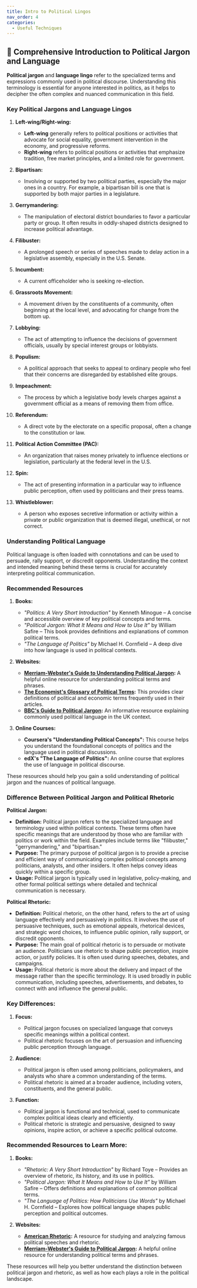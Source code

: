```yaml
---
title: Intro to Political Lingos
nav_order: 4
categories:
  - Useful Techniques
---
```



## 🔻 Comprehensive Introduction to Political Jargon and Language

**Political jargon** and **language lingo** refer to the specialized terms and expressions commonly used in political discourse. Understanding this terminology is essential for anyone interested in politics, as it helps to decipher the often complex and nuanced communication in this field.

### **Key Political Jargons and Language Lingos**

1. **Left-wing/Right-wing:**

   - **Left-wing** generally refers to political positions or activities that advocate for social equality, government intervention in the economy, and progressive reforms.
   - **Right-wing** refers to political positions or activities that emphasize tradition, free market principles, and a limited role for government.
2. **Bipartisan:**

   - Involving or supported by two political parties, especially the major ones in a country. For example, a bipartisan bill is one that is supported by both major parties in a legislature.
3. **Gerrymandering:**

   - The manipulation of electoral district boundaries to favor a particular party or group. It often results in oddly-shaped districts designed to increase political advantage.
4. **Filibuster:**

   - A prolonged speech or series of speeches made to delay action in a legislative assembly, especially in the U.S. Senate.
5. **Incumbent:**

   - A current officeholder who is seeking re-election.
6. **Grassroots Movement:**

   - A movement driven by the constituents of a community, often beginning at the local level, and advocating for change from the bottom up.
7. **Lobbying:**

   - The act of attempting to influence the decisions of government officials, usually by special interest groups or lobbyists.
8. **Populism:**

   - A political approach that seeks to appeal to ordinary people who feel that their concerns are disregarded by established elite groups.
9. **Impeachment:**

   - The process by which a legislative body levels charges against a government official as a means of removing them from office.
10. **Referendum:**

    - A direct vote by the electorate on a specific proposal, often a change to the constitution or law.
11. **Political Action Committee (PAC):**

    - An organization that raises money privately to influence elections or legislation, particularly at the federal level in the U.S.
12. **Spin:**

    - The act of presenting information in a particular way to influence public perception, often used by politicians and their press teams.
13. **Whistleblower:**

    - A person who exposes secretive information or activity within a private or public organization that is deemed illegal, unethical, or not correct.

### **Understanding Political Language**

Political language is often loaded with connotations and can be used to persuade, rally support, or discredit opponents. Understanding the context and intended meaning behind these terms is crucial for accurately interpreting political communication.

### **Recommended Resources**

1. **Books:**

   - *"Politics: A Very Short Introduction"* by Kenneth Minogue – A concise and accessible overview of key political concepts and terms.
   - *"Political Jargon: What It Means and How to Use It"* by William Safire – This book provides definitions and explanations of common political terms.
   - *"The Language of Politics"* by Michael H. Cornfield – A deep dive into how language is used in political contexts.
2. **Websites:**

   - **[Merriam-Webster&#39;s Guide to Understanding Political Jargon](https://www.merriam-webster.com/words-at-play/words-about-politics-jargon):** A helpful online resource for understanding political terms and phrases.
   - **[The Economist&#39;s Glossary of Political Terms](https://www.economist.com):** This provides clear definitions of political and economic terms frequently used in their articles.
   - **[BBC&#39;s Guide to Political Jargon](https://www.bbc.co.uk/news/uk-politics-15302629):** An informative resource explaining commonly used political language in the UK context.
3. **Online Courses:**

   - **Coursera's "Understanding Political Concepts":** This course helps you understand the foundational concepts of politics and the language used in political discussions.
   - **edX's "The Language of Politics":** An online course that explores the use of language in political discourse.

These resources should help you gain a solid understanding of political jargon and the nuances of political language.

### Difference Between Political Jargon and Political Rhetoric

**Political Jargon:**

- **Definition:** Political jargon refers to the specialized language and terminology used within political contexts. These terms often have specific meanings that are understood by those who are familiar with politics or work within the field. Examples include terms like "filibuster," "gerrymandering," and "bipartisan."
- **Purpose:** The primary purpose of political jargon is to provide a precise and efficient way of communicating complex political concepts among politicians, analysts, and other insiders. It often helps convey ideas quickly within a specific group.
- **Usage:** Political jargon is typically used in legislative, policy-making, and other formal political settings where detailed and technical communication is necessary.

**Political Rhetoric:**

- **Definition:** Political rhetoric, on the other hand, refers to the art of using language effectively and persuasively in politics. It involves the use of persuasive techniques, such as emotional appeals, rhetorical devices, and strategic word choices, to influence public opinion, rally support, or discredit opponents.
- **Purpose:** The main goal of political rhetoric is to persuade or motivate an audience. Politicians use rhetoric to shape public perception, inspire action, or justify policies. It is often used during speeches, debates, and campaigns.
- **Usage:** Political rhetoric is more about the delivery and impact of the message rather than the specific terminology. It is used broadly in public communication, including speeches, advertisements, and debates, to connect with and influence the general public.

### Key Differences:

1. **Focus:**

   - Political jargon focuses on specialized language that conveys specific meanings within a political context.
   - Political rhetoric focuses on the art of persuasion and influencing public perception through language.
2. **Audience:**

   - Political jargon is often used among politicians, policymakers, and analysts who share a common understanding of the terms.
   - Political rhetoric is aimed at a broader audience, including voters, constituents, and the general public.
3. **Function:**

   - Political jargon is functional and technical, used to communicate complex political ideas clearly and efficiently.
   - Political rhetoric is strategic and persuasive, designed to sway opinions, inspire action, or achieve a specific political outcome.

### Recommended Resources to Learn More:

1. **Books:**

   - *"Rhetoric: A Very Short Introduction"* by Richard Toye – Provides an overview of rhetoric, its history, and its use in politics.
   - *"Political Jargon: What It Means and How to Use It"* by William Safire – Offers definitions and explanations of common political terms.
   - *"The Language of Politics: How Politicians Use Words"* by Michael H. Cornfield – Explores how political language shapes public perception and political outcomes.
2. **Websites:**

   - **[American Rhetoric](http://www.americanrhetoric.com/):** A resource for studying and analyzing famous political speeches and rhetoric.
   - **[Merriam-Webster&#39;s Guide to Political Jargon](https://www.merriam-webster.com/words-at-play/words-about-politics-jargon):** A helpful online resource for understanding political terms and phrases.

These resources will help you better understand the distinction between political jargon and rhetoric, as well as how each plays a role in the political landscape.
